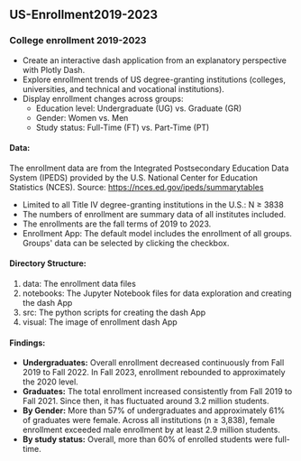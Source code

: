 ## US-Enrollment2019-2023
### College enrollment 2019-2023
- Create an interactive dash application from an explanatory perspective with Plotly Dash.
- Explore enrollment trends of US degree-granting institutions (colleges, universities, and technical and vocational institutions).
- Display enrollment changes across groups:
    - Education level: Undergraduate (UG) vs. Graduate (GR)
    - Gender: Women vs. Men
    - Study status: Full-Time (FT) vs. Part-Time (PT)

#### Data: 
The enrollment data are from the Integrated Postsecondary Education Data System (IPEDS) provided by the U.S. National Center for Education Statistics (NCES).
Source: https://nces.ed.gov/ipeds/summarytables 
- Limited to all Title IV degree-granting institutions in the U.S.: N ≥ 3838
- The numbers of enrollment are summary data of all institutes included.
- The enrollments are the fall terms of 2019 to 2023. 
- Enrollment App: The default model includes the enrollment of all groups. Groups' data can be selected by clicking the checkbox. 

#### Directory Structure:
1. data: The enrollment data files
2. notebooks: The Jupyter Notebook files for data exploration and creating the dash App
3. src: The python scripts for creating the dash App
4. visual: The image of enrollment dash App 
   
#### Findings: 
- **Undergraduates:** Overall enrollment decreased continuously from Fall 2019 to Fall 2022. In Fall 2023, enrollment rebounded to approximately the 2020 level.
- **Graduates:** The total enrollment increased consistently from Fall 2019 to Fall 2021. Since then, it has fluctuated around 3.2 million students. 
- **By Gender:** More than 57% of undergraduates and approximately 61% of graduates were female. Across all institutions (n ≥ 3,838), female enrollment exceeded male enrollment by at least 2.9 million students.
- **By study status:** Overall, more than 60% of enrolled students were full-time.
  
